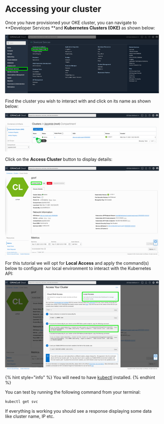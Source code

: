 # Accessing your cluster

Once you have provisioned your OKE cluster, you can navigate to **Developer Services **and **Kubernetes Clusters (OKE)** as shown below:

![](../../../../.gitbook/assets/oci-console-01.png)

Find the cluster you wish to interact with and click on its name as shown below:

![](../../../../.gitbook/assets/oke-cluster-dash-01.png)

Click on the **Access Cluster** button to display details:

![](../../../../.gitbook/assets/oke-cluster-dash-02.png)

For this tutorial we will opt for **Local Access** and apply the command(s) below to configure our local environment to interact with the Kubernetes API:

![](../../../../.gitbook/assets/oke-cluster-dash-03.png)

{% hint style="info" %}
You will need to have [kubectl](https://kubernetes.io/docs/tasks/tools/) installed.
{% endhint %}

You can test by running the following command from your terminal:

```bash
kubectl get svc
```

If everything is working you should see a response displaying some data like cluster name, IP etc.
